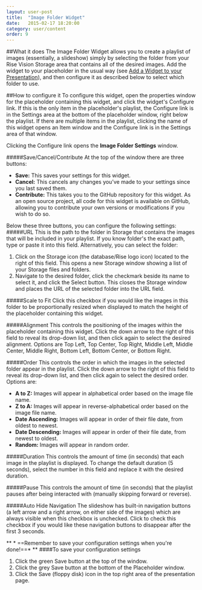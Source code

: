 ```yaml
---
layout: user-post
title:  "Image Folder Widget"
date:   2015-02-17 18:20:00
category: user/content
order: 9
---
```


##What it does
The Image Folder Widget allows you to create a playlist of images (essentially, a slideshow) simply by selecting the folder from your Rise Vision Storage area that contains all of the desired images.  Add the widget to your placeholder in the usual way (see [Add a Widget to your Presentation](http://help.stage.risevision.com/#/user/content/add-a-widget-to-a-presentation)), and then configure it as described below to select which folder to use.

##How to configure it
To configure this widget, open the properties window for the placeholder containing this widget, and click the widget's Configure link.  If this is the only item in the placeholder's playlist, the Configure link is in the Settings area at the bottom of the placeholder window, right below the playlist. If there are multiple items in the playlist, clicking the name of this widget opens an Item window and the Configure link is in the Settings area of that window.

Clicking the Configure link opens the **Image Folder Settings** window.  

#####Save/Cancel/Contribute
At the top of the window there are three buttons:

- **Save:**  This saves your settings for this widget.
- **Cancel:**  This cancels any changes you’ve made to your settings since you last saved them.
- **Contribute:**  This takes you to the GitHub repository for this widget.  As an open source project, all code for this widget is available on GitHub, allowing you to contribute your own versions or modifications if you wish to do so.

Below these three buttons, you can configure the following settings:
#####URL
This is the path to the folder in Storage that contains the images that will be included in your playlist. If you know folder's the exact path, type or paste it into this field. Alternatively, you can select the folder:
1. Click on the Storage icon (the database/Rise logo icon) located to the right of this field. This opens a new Storage window showing a list of your Storage files and folders.  
2. Navigate to the desired folder, click the checkmark beside its name to select it, and click the Select button.  This closes the Storage window and places the URL of the selected folder into the URL field.

#####Scale to Fit
Click this checkbox if you would like the images in this folder to be proportionally resized when displayed to match the height of the placeholder containing this widget. 

#####Alignment
This controls the positioning of the images within the placeholder containing this widget. Click the down arrow to the right of this field to reveal its drop-down list, and then click again to select the desired alignment. Options are Top Left, Top Center, Top Right, Middle Left, Middle Center, Middle Right, Bottom Left, Bottom Center, or Bottom Right.

#####Order
This controls the order in which the images in the selected folder appear in the playlist. Click the down arrow to the right of this field to reveal its drop-down list, and then click again to select the desired order. Options are:

- **A to Z:** Images will appear in alphabetical order based on the image file name.
- **Z to A:** Images will appear in reverse-alphabetical order based on the image file name.
- **Date Ascending:** Images will appear in order of their file date, from oldest to newest.
- **Date Descending:** Images will appear in order of their file date, from newest to oldest.
- **Random:** Images will appear in random order.


#####Duration
This controls the amount of time (in seconds) that each image in the playlist is displayed. To change the default duration (5 seconds), select the number in this field and replace it with the desired duration.

#####Pause
This controls the amount of time (in seconds) that the playlist pauses after being interacted with (manually skipping forward or reverse).

#####Auto Hide Navigation
The slideshow has built-in navigation buttons (a left arrow and a right arrow, on either side of the images) which are always visible when this checkbox is unchecked. Click to check this checkbox if you would like these navigation buttons to disappear after the first 3 seconds.

** * ==Remember to save your configuration settings when you're done!==* ** 
####To save your configuration settings
1. Click the green Save button at the top of the window.
2. Click the grey Save button at the bottom of the Placeholder window.
3. Click the Save (floppy disk) icon in the top right area of the presentation page.
